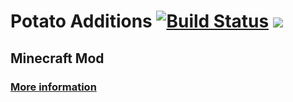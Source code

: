 # Potato Additions [![Build Status](https://travis-ci.org/Kore-Development/PotatoAdditionsFabric.svg?branch=master)](https://travis-ci.org/Kore-Development/PotatoAdditionsFabric) [![](https://cf.way2muchnoise.eu/short_334028_downloads.svg)](https://curseforge.com/projects/334028/files)
## Minecraft Mod
### [More information](https://curseforge.com/projects/334028)
